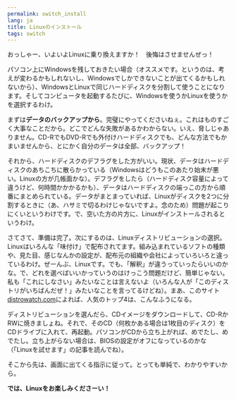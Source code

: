 ```yaml
---
permalink: switch_install
lang: ja
title: Linuxのインストール
tags: switch
---
```


おっしゃー、いよいよLinuxに乗り換えますか！　後悔はさせませんぜっ！

パソコン上にWindowsを残しておきたい場合（オススメです。というのは、考えが変わるかもしれないし、Windowsでしかできないことが出てくるかもしれないから）、WindowsとLinuxで同じハードディスクを分割して使うことになります。そしてコンピュータを起動するたびに、Windowsを使うかLinuxを使うかを選択するわけ。

まずは<b>データのバックアップから</b>。完璧にやってくださいねぇ。これはものすごく大事なことだから。どこでどんな失敗があるかわからない。いえ、脅しじゃありません。CD-RでもDVD-Rでも外付けハードディスクでも、どんな方法でもかまいませんから、とにかく自分のデータは全部、バックアップ！

それから、ハードディスクのデフラグをした方がいい。現状、データはハードディスクのあちこちに散らかっている（Windowsはどうもこのあたり始末が悪い。Linuxの方が几帳面かな）。デフラグをしたら（ハードディスク容量によって違うけど、何時間かかかるかも）、データはハードディスクの端っこの方から順番にまとめられている。データがまとまっていれば、Linuxがディスクを2つに分割するときに（あ、ハサミで切るわけじゃないですよ。念のため）問題が起こりにくいというわけです。で、空いた方の片方に、Linuxがインストールされるというわけ。

さてさて、準備は完了。次にするのは、Linuxディストリビューションの選択。Linuxはいろんな「味付け」で配布されてます。組み込まれているソフトの種類や、見た目、感じなんかの設定が、配布元の組織や会社によっていろいろと違っているわけ。ぜーんぶ、Linuxです。でも、「解釈」が違うっていったらいいのかな。で、どれを選べばいいかっていうのはけっこう問題だけど、簡単じゃない。私も「これにしなさい」みたいなことは言えないよ（いろんな人が「このディストリがいちばんだぜ！」みたいなことを言ってるけどね）。まあ、このサイト<a 
href="http://www.distrowatch.com">distrowatch.com</a>によれば、人気のトップ4は、こんなふうになる。

<? make_distros_table() ?>

ディストリビューションを選んだら、CDイメージをダウンロードして、CD-RかRWに焼きましょね。それで、そのCD（何枚かある場合は1枚目のディスク）をCDドライブに入れて、再起動。パソコンがCDから立ち上がれば、めでたし、めでたし。立ち上がらない場合は、BIOSの設定がオフになっているのかな（「Linuxを試せます」の記事を読んでね）。

そこから先は、画面に出てくる指示に従って。とっても単純で、わかりやすいから。

<b>では、Linuxをお楽しみくださーい！</b>


